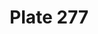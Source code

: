 ---
pid: '277'
an: '9'
title: Plate 277
rev_year: 
_date: '1801'
caption: Costume Paré.
translation: Dressy costume.
student: Barthélemy Glama
keywords: "[ Paré, Maculin ]"
permalink: /plates/277
layout: plate-page
---